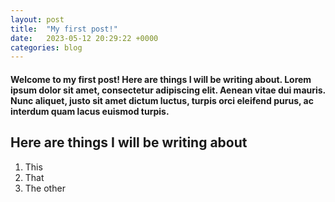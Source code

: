 ```yaml
---
layout: post
title:  "My first post!"
date:   2023-05-12 20:29:22 +0000
categories: blog
---
```


#### Welcome to my first post! Here are things I will be writing about. Lorem ipsum dolor sit amet, consectetur adipiscing elit. Aenean vitae dui mauris. Nunc aliquet, justo sit amet dictum luctus, turpis orci eleifend purus, ac interdum quam lacus euismod turpis.

## Here are things I will be writing about
1. This
2. That
3. The other